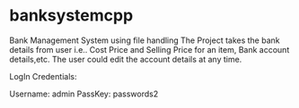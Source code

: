 # banksystemcpp
Bank Management System using file handling
The Project takes the bank details from user i.e.. Cost Price and Selling Price for an item, Bank account details,etc. 
The user could edit the account details at any time.

LogIn Credentials:

Username: admin
PassKey: passwords2
